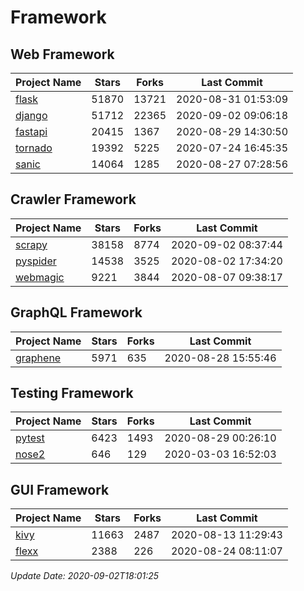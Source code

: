 # Framework

## Web Framework

| Project Name | Stars | Forks | Last Commit |
| ------------ | ----- | ----- | ----------- |
| [flask](https://github.com/pallets/flask) | 51870 | 13721 | 2020-08-31 01:53:09 |
| [django](https://github.com/django/django) | 51712 | 22365 | 2020-09-02 09:06:18 |
| [fastapi](https://github.com/tiangolo/fastapi) | 20415 | 1367 | 2020-08-29 14:30:50 |
| [tornado](https://github.com/tornadoweb/tornado) | 19392 | 5225 | 2020-07-24 16:45:35 |
| [sanic](https://github.com/huge-success/sanic) | 14064 | 1285 | 2020-08-27 07:28:56 |

## Crawler Framework

| Project Name | Stars | Forks | Last Commit |
| ------------ | ----- | ----- | ----------- |
| [scrapy](https://github.com/scrapy/scrapy) | 38158 | 8774 | 2020-09-02 08:37:44 |
| [pyspider](https://github.com/binux/pyspider) | 14538 | 3525 | 2020-08-02 17:34:20 |
| [webmagic](https://github.com/code4craft/webmagic) | 9221 | 3844 | 2020-08-07 09:38:17 |

## GraphQL Framework

| Project Name | Stars | Forks | Last Commit |
| ------------ | ----- | ----- | ----------- |
| [graphene](https://github.com/graphql-python/graphene) | 5971 | 635 | 2020-08-28 15:55:46 |

## Testing Framework

| Project Name | Stars | Forks | Last Commit |
| ------------ | ----- | ----- | ----------- |
| [pytest](https://github.com/pytest-dev/pytest) | 6423 | 1493 | 2020-08-29 00:26:10 |
| [nose2](https://github.com/nose-devs/nose2) | 646 | 129 | 2020-03-03 16:52:03 |

## GUI Framework

| Project Name | Stars | Forks | Last Commit |
| ------------ | ----- | ----- | ----------- |
| [kivy](https://github.com/kivy/kivy) | 11663 | 2487 | 2020-08-13 11:29:43 |
| [flexx](https://github.com/flexxui/flexx) | 2388 | 226 | 2020-08-24 08:11:07 |

*Update Date: 2020-09-02T18:01:25*